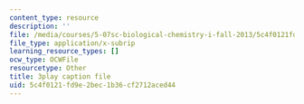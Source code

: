 ```yaml
---
content_type: resource
description: ''
file: /media/courses/5-07sc-biological-chemistry-i-fall-2013/5c4f0121fd9e2bec1b36cf2712aced44_GrrEdi84cV4.srt
file_type: application/x-subrip
learning_resource_types: []
ocw_type: OCWFile
resourcetype: Other
title: 3play caption file
uid: 5c4f0121-fd9e-2bec-1b36-cf2712aced44
---
```

